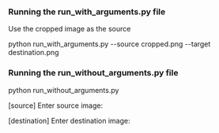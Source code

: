 ### Running the run_with_arguments.py file ###

Use the cropped image as the source

python run_with_arguments.py --source cropped.png --target destination.png

### Running the run_without_arguments.py file ###

python run_without_arguments.py

[source] Enter source image: 

[destination] Enter destination image: